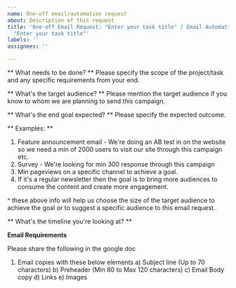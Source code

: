 ```yaml
---
name: One-off email/automation request
about: Description of this request
title: 'One-off Email Request: "Enter your task title" / Email Automation Request:
  "Enter your task title"'
labels: ''
assignees: ''

---
```


** What needs to be done? **
Please specify the scope of the project/task and any specific requirements from your end. 

** What's the target audience? **
Please mention the target audience if you know to whom we are planning to send this campaign. 

** What's the end goal expected? **
Please specify the expected outcome. 

** Examples: **
1) Feature announcement email - We're doing an AB test in on the website so we need a min of 2000 users to visit our site through this campaign etc.
2) Survey - We're looking for min 300 response through this campaign
3) Min pageviews on a specific channel to achieve a goal. 
4) If it's a regular newsletter then the goal is to bring more audiences to consume the content and create more engagement.  

^ these above info will help us choose the size of the target audience to achieve the goal or to suggest a specific audience to this email request. 

** What's the timeline you're looking at? **


**Email Requirements**

Please share the following in the google doc

1) Email copies with these below elements
    a) Subject line (Up to 70 characters) 
    b) Preheader (Min 80 to Max 120 characters) 
    c) Email Body copy
    d) Links
    e) Images
